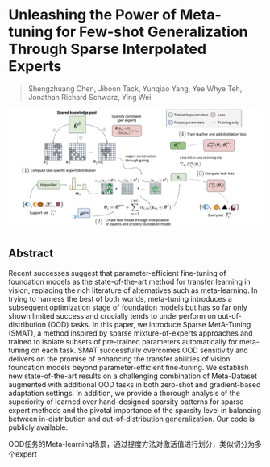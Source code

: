 # Unleashing the Power of Meta-tuning for Few-shot Generalization Through Sparse Interpolated Experts

> Shengzhuang Chen, Jihoon Tack, Yunqiao Yang, Yee Whye Teh, Jonathan Richard Schwarz, Ying Wei

![](fig2.png)

## Abstract

Recent successes suggest that parameter-efficient fine-tuning of foundation
models as the state-of-the-art method for transfer learning in vision,
replacing the rich literature of alternatives such as meta-learning. In trying
to harness the best of both worlds, meta-tuning introduces a subsequent
optimization stage of foundation models but has so far only shown limited
success and crucially tends to underperform on out-of-distribution (OOD) tasks.
In this paper, we introduce Sparse MetA-Tuning (SMAT), a method inspired by
sparse mixture-of-experts approaches and trained to isolate subsets of
pre-trained parameters automatically for meta-tuning on each task. SMAT
successfully overcomes OOD sensitivity and delivers on the promise of enhancing
the transfer abilities of vision foundation models beyond parameter-efficient
fine-tuning. We establish new state-of-the-art results on a challenging
combination of Meta-Dataset augmented with additional OOD tasks in both
zero-shot and gradient-based adaptation settings. In addition, we provide a
thorough analysis of the superiority of learned over hand-designed sparsity
patterns for sparse expert methods and the pivotal importance of the sparsity
level in balancing between in-distribution and out-of-distribution
generalization. Our code is publicly available.


OOD任务的Meta-learning场景，通过提度方法对激活值进行划分，类似切分为多个expert